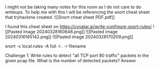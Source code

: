 I might not be taking many notes for this room as I do not care to do writeups.
To help me with this I will be referencing the snort cheat sheet that tryhackme created.
![[Snort cheat sheet PDF.pdf]]

I found this cheat sheet on https://cyvatar.ai/write-configure-snort-rules/
![[Pasted image 20240328160848.png]]
![[Pasted image 20240316165142.png]]
![[Pasted image 20240328170209.png]]


snort -c local.rules -A full -l . -r filename

Challenge 1:
Write rules to detect "all TCP port 80 traffic" packets in the given pcap file. 
What is the number of detected packets?
Answer